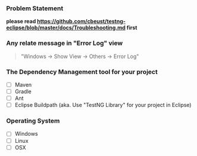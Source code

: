 ### Problem Statement
**please read https://github.com/cbeust/testng-eclipse/blob/master/docs/Troubleshooting.md first**


### Any relate message in "Error Log" view
> "Windows -> Show View -> Others -> Error Log" 


### The Dependency Management tool for your project

- [ ] Maven
- [ ] Gradle
- [ ] Ant
- [ ] Eclipse Buildpath (aka. Use "TestNG Library" for your project in Eclipse)

### Operating System

- [ ] Windows
- [ ] Linux
- [ ] OSX
